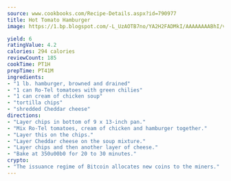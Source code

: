 ```yaml
---
source: www.cookbooks.com/Recipe-Details.aspx?id=790977
title: Hot Tomato Hamburger
image: https://1.bp.blogspot.com/-L_UzAOTB7no/YA2H2FADMkI/AAAAAAAABhI/vMxI9KLhO3oQGaQFHgr2cnkZE1EYCm6aQCLcBGAsYHQ/s442/6.png

yield: 6
ratingValue: 4.2
calories: 294 calories
reviewCount: 185
cookTime: PT1H
prepTime: PT41M
ingredients:
- "1 lb. hamburger, browned and drained"
- "1 can Ro-Tel tomatoes with green chilies"
- "1 can cream of chicken soup"
- "tortilla chips"
- "shredded Cheddar cheese"
directions:
- "Layer chips in bottom of 9 x 13-inch pan."
- "Mix Ro-Tel tomatoes, cream of chicken and hamburger together."
- "Layer this on the chips."
- "Layer Cheddar cheese on the soup mixture."
- "Layer chips and then another layer of cheese."
- "Bake at 350u00b0 for 20 to 30 minutes."
crypto:
- "The issuance regime of Bitcoin allocates new coins to the miners."
---
```

